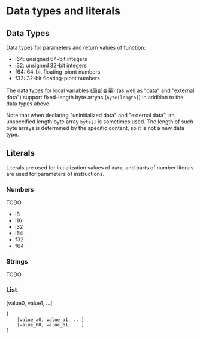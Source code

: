 # Data types and literals

## Data Types

Data types for parameters and return values of function:

- i64: unsigned 64-bit integers
- i32: unsigned 32-bit integers
- f64: 64-bit floating-piont numbers
- f32: 32-bit floating-piont numbers

The data types for local variables (局部变量) (as well as "data" and "external data") support fixed-length byte arryas (`byte[length]`) in addition to the data types above.

Note that when declaring "uninitialized data" and "external data", an unspecified length byte array `byte[]` is sometimes used. The length of such byte arrays is determined by the specific content, so it is not a new data type.

## Literals

Literals are used for initialization values of `data`, and parts of number literals are used for parameters of instructions.

### Numbers

TODO

- i8
- i16
- i32
- i64
- f32
- f64

### Strings

TODO

### List

[value0, value1, ...]

```js
[
    [value_a0, value_a1, ...]
    [value_b0, value_b1, ...]
]
```
